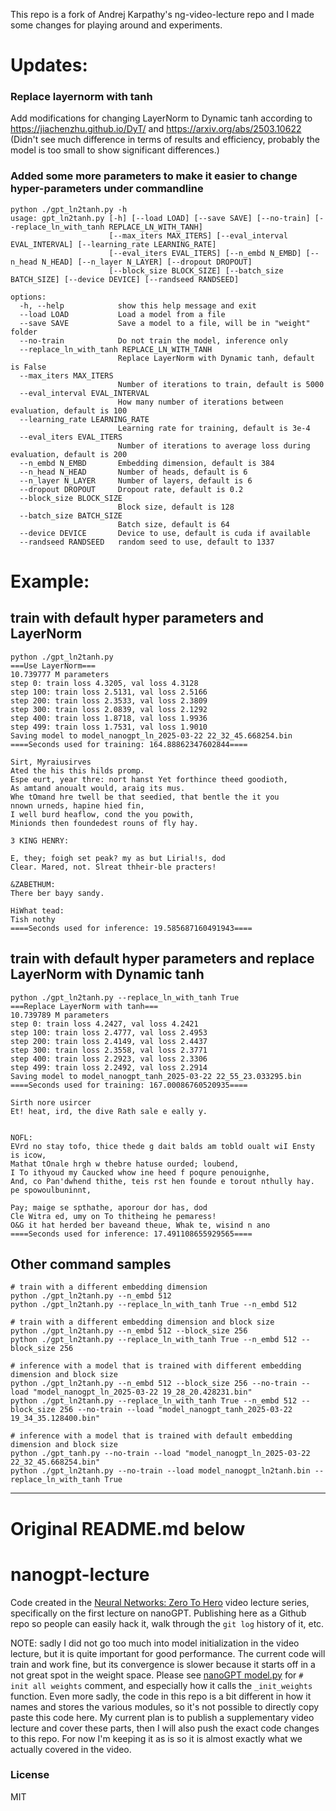 This repo is a fork of Andrej Karpathy's ng-video-lecture repo and I made some changes for playing around and experiments.

# Updates:
### Replace layernorm with tanh
Add modifications for changing LayerNorm to Dynamic tanh according to https://jiachenzhu.github.io/DyT/ and https://arxiv.org/abs/2503.10622
(Didn't see much difference in terms of results and efficiency, probably the model is too small to show significant differences.)

### Added some more parameters to make it easier to change hyper-parameters under commandline
```
python ./gpt_ln2tanh.py -h
usage: gpt_ln2tanh.py [-h] [--load LOAD] [--save SAVE] [--no-train] [--replace_ln_with_tanh REPLACE_LN_WITH_TANH]
                      [--max_iters MAX_ITERS] [--eval_interval EVAL_INTERVAL] [--learning_rate LEARNING_RATE]
                      [--eval_iters EVAL_ITERS] [--n_embd N_EMBD] [--n_head N_HEAD] [--n_layer N_LAYER] [--dropout DROPOUT]
                      [--block_size BLOCK_SIZE] [--batch_size BATCH_SIZE] [--device DEVICE] [--randseed RANDSEED]

options:
  -h, --help            show this help message and exit
  --load LOAD           Load a model from a file
  --save SAVE           Save a model to a file, will be in "weight" folder
  --no-train            Do not train the model, inference only
  --replace_ln_with_tanh REPLACE_LN_WITH_TANH
                        Replace LayerNorm with Dynamic tanh, default is False
  --max_iters MAX_ITERS
                        Number of iterations to train, default is 5000
  --eval_interval EVAL_INTERVAL
                        How many number of iterations between evaluation, default is 100
  --learning_rate LEARNING_RATE
                        Learning rate for training, default is 3e-4
  --eval_iters EVAL_ITERS
                        Number of iterations to average loss during evaluation, default is 200
  --n_embd N_EMBD       Embedding dimension, default is 384
  --n_head N_HEAD       Number of heads, default is 6
  --n_layer N_LAYER     Number of layers, default is 6
  --dropout DROPOUT     Dropout rate, default is 0.2
  --block_size BLOCK_SIZE
                        Block size, default is 128
  --batch_size BATCH_SIZE
                        Batch size, default is 64
  --device DEVICE       Device to use, default is cuda if available
  --randseed RANDSEED   random seed to use, default to 1337
```


# Example:

## train with default hyper parameters and LayerNorm 
```
python ./gpt_ln2tanh.py
===Use LayerNorm===
10.739777 M parameters
step 0: train loss 4.3205, val loss 4.3128
step 100: train loss 2.5131, val loss 2.5166
step 200: train loss 2.3533, val loss 2.3809
step 300: train loss 2.0839, val loss 2.1292
step 400: train loss 1.8718, val loss 1.9936
step 499: train loss 1.7531, val loss 1.9010
Saving model to model_nanogpt_ln_2025-03-22 22_32_45.668254.bin
====Seconds used for training: 164.88862347602844====

Sirt, Myraiusirves
Ated the his this hilds promp.
Espe eurt, year thre: nort hanst Yet forthince theed goodioth,
As amtand anoualt would, araig its mus.
Whe tOmand hre twell be that seedied, that bentle the it you
nnown urneds, hapine hied fin,
I well burd heaflow, cond the you powith,
Minionds then foundedest rouns of fly hay.

3 KING HENRY:

E, they; foigh set peak? my as but Lirial!s, dod
Clear. Mared, not. Slreat thheir-ble practers!

&ZABETHUM:
There ber bayy sandy.

HiWhat tead:
Tish nothy
====Seconds used for inference: 19.585687160491943====
```

## train with default hyper parameters and replace LayerNorm with Dynamic tanh
```
python ./gpt_ln2tanh.py --replace_ln_with_tanh True
===Replace LayerNorm with tanh===
10.739789 M parameters
step 0: train loss 4.2427, val loss 4.2421
step 100: train loss 2.4777, val loss 2.4953
step 200: train loss 2.4149, val loss 2.4437
step 300: train loss 2.3558, val loss 2.3771
step 400: train loss 2.2923, val loss 2.3306
step 499: train loss 2.2492, val loss 2.2914
Saving model to model_nanogpt_tanh_2025-03-22 22_55_23.033295.bin
====Seconds used for training: 167.00086760520935====

Sirth nore usircer
Et! heat, ird, the dive Rath sale e eally y.


NOFL:
EVrd no stay tofo, thice thede g dait balds am tobld oualt wiI Ensty is icow,
Mathat tOnale hrgh w thebre hatuse ourded; loubend,
I To ithyoud my Caucked whow ine heed f poqure penouignhe,
And, co Pan'dwhend thithe, teis rst hen founde e torout nthully hay. pe spowoulbuninnt,

Pay; maige se spthathe, aporour dor has, dod
Cle Witra ed, umy on To thitheing he pemaress!
O&G it hat herded ber baveand theue, Whak te, wisind n ano
====Seconds used for inference: 17.491108655929565====
```

## Other command samples
```
# train with a different embedding dimension
python ./gpt_ln2tanh.py --n_embd 512
python ./gpt_ln2tanh.py --replace_ln_with_tanh True --n_embd 512

# train with a different embedding dimension and block size
python ./gpt_ln2tanh.py --n_embd 512 --block_size 256
python ./gpt_ln2tanh.py --replace_ln_with_tanh True --n_embd 512 --block_size 256

# inference with a model that is trained with different embedding dimension and block size
python ./gpt_ln2tanh.py --n_embd 512 --block_size 256 --no-train --load "model_nanogpt_ln_2025-03-22 19_28_20.428231.bin"
python ./gpt_ln2tanh.py --replace_ln_with_tanh True --n_embd 512 --block_size 256 --no-train --load "model_nanogpt_tanh_2025-03-22 19_34_35.128400.bin"

# inference with a model that is trained with default embedding dimension and block size
python ./gpt_tanh.py --no-train --load "model_nanogpt_ln_2025-03-22 22_32_45.668254.bin"
python ./gpt_ln2tanh.py --no-train --load model_nanogpt_ln2tanh.bin --replace_ln_with_tanh True  
```

---

# Original README.md below
# nanogpt-lecture

Code created in the [Neural Networks: Zero To Hero](https://karpathy.ai/zero-to-hero.html) video lecture series, specifically on the first lecture on nanoGPT. Publishing here as a Github repo so people can easily hack it, walk through the `git log` history of it, etc.

NOTE: sadly I did not go too much into model initialization in the video lecture, but it is quite important for good performance. The current code will train and work fine, but its convergence is slower because it starts off in a not great spot in the weight space. Please see [nanoGPT model.py](https://github.com/karpathy/nanoGPT/blob/master/model.py) for `# init all weights` comment, and especially how it calls the `_init_weights` function. Even more sadly, the code in this repo is a bit different in how it names and stores the various modules, so it's not possible to directly copy paste this code here. My current plan is to publish a supplementary video lecture and cover these parts, then I will also push the exact code changes to this repo. For now I'm keeping it as is so it is almost exactly what we actually covered in the video.

### License

MIT
